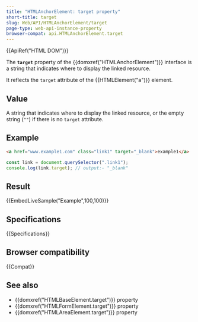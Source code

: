 ```yaml
---
title: "HTMLAnchorElement: target property"
short-title: target
slug: Web/API/HTMLAnchorElement/target
page-type: web-api-instance-property
browser-compat: api.HTMLAnchorElement.target
---
```


{{ApiRef("HTML DOM")}}

The **`target`** property of the {{domxref("HTMLAnchorElement")}} interface is a string that indicates where to display the linked resource.

It reflects the `target` attribute of the {{HTMLElement("a")}} element.

## Value

A string that indicates where to display the linked resource, or the empty string (`""`) if there is no `target` attribute.

## Example

```html
<a href="www.example1.com" class="link1" target="_blank">example1</a>
```

```js
const link = document.querySelector(".link1");
console.log(link.target); // output:- "_blank"
```

## Result

{{EmbedLiveSample("Example",100,100)}}

## Specifications

{{Specifications}}

## Browser compatibility

{{Compat}}

## See also

- {{domxref("HTMLBaseElement.target")}} property
- {{domxref("HTMLFormElement.target")}} property
- {{domxref("HTMLAreaElement.target")}} property

